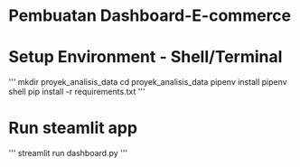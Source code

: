 # Pembuatan Dashboard-E-commerce

# Setup Environment - Shell/Terminal
'''
  mkdir proyek_analisis_data
  cd proyek_analisis_data
  pipenv install
  pipenv shell
  pip install -r requirements.txt
'''
# Run steamlit app
'''
streamlit run dashboard.py
'''
